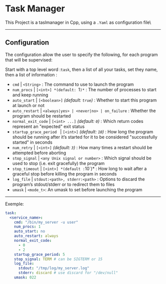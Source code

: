 # Task Manager

This Project is a taslmanager in Cpp, using a `.Yaml` as configuration file\

---
## Configuration

The configuration allow the user to specify the following, for each program
that will be supervised:

Start with a top level word :`task`, then a list of all your tasks, set they name, then a list of information :
- `cmd` | `<String>` : The command to use to launch the program 
- `num_procs` | `[<int>] *(default: `1`)*` : The number of processes to start and keep running
- `auto_start` | `[<boolean>]` *(default: `true`)* : Whether to start this program at launch or not
- `auto_restart` | `<always|yes> | <never|no> | on_failure` : Whether the program should be restarted
- `normal_exit_code` | `[<int> ...]` *(default: `0`)*  : Which return codes represent an "expected" exit status
- `startup_grace_period	` | `[<int>]` *(default: `10`)* : How long the program should be running after it’s started for it to be considered "successfully started" in seconds
- `num_retry` | `[<int>]` *(default: `3`)*  : How many times a restart should be attempted before aborting
- `stop_signal` | `<any Unix signal or number>` : Which signal should be used to stop (i.e. exit gracefully) the program
- `stop_timeout` | `[<int>] *(default :`10`)* : How long to wait after a graceful stop before killing the program in seconds
- `log_file` | `stdout:<path>, stderr:<path>`  : Options to discard the program’s stdout/stderr or to redirect them to files
- `umask` | `<mode_t>`: An umask to set before launching the program

--- 
Exemple:

```yaml
task:
  <service_name>:
    cmd: "/bin/my_server -u user"
    num_procs: 1
    auto_start: no
    auto_restart: always
    normal_exit_code:
      - 0
      - 2
    startup_grace_period: 5
    stop_signal: TERM # can be SIGTERM or 15
    log_file:
      stdout: "/tmp/log/my_server.log"
      stderr: discard # use discard for "/dev/null"
    umask: 022
```